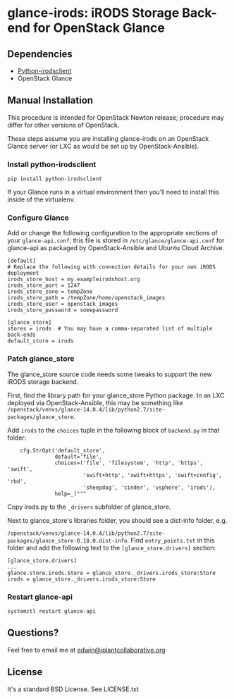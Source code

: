 # glance-irods: iRODS Storage Back-end for OpenStack Glance

## Dependencies
* [Python-irodsclient](https://pypi.python.org/pypi/python-irodsclient)
* OpenStack Glance

## Manual Installation

This procedure is intended for OpenStack Newton release; procedure may differ for other versions of OpenStack.

These steps assume you are installing glance-irods on an OpenStack Glance server (or LXC as would be set up by OpenStack-Ansible).

### Install python-irodsclient

```
pip install python-irodsclient
```

If your Glance runs in a virtual environment then you'll need to install this inside of the virtualenv.

### Configure Glance

Add or change the following configuration to the appropriate sections of your `glance-api.conf`; this file is stored in `/etc/glance/glance-api.conf` for glance-api as packaged by OpenStack-Ansible and Ubuntu Cloud Archive.

```
[default]
# Replace the following with connection details for your own iRODS deployment
irods_store_host = my.exampleirodshost.org
irods_store_port = 1247
irods_store_zone = tempZone
irods_store_path = /tempZone/home/openstack_images
irods_store_user = openstack_images
irods_store_password = somepassword

[glance_store]
stores = irods  # You may have a comma-separated list of multiple back-ends
default_store = irods
```

### Patch glance_store

The glance_store source code needs some tweaks to support the new iRODS storage backend.

First, find the library path for your glance_store Python package. In an LXC deployed via OpenStack-Ansible, this may be something like `/openstack/venvs/glance-14.0.4/lib/python2.7/site-packages/glance_store`.

Add `irods` to the `choices` tuple in the following block of `backend.py` in that folder:

```
    cfg.StrOpt('default_store',                                            
               default='file',                                             
               choices=('file', 'filesystem', 'http', 'https', 'swift',    
                        'swift+http', 'swift+https', 'swift+config', 'rbd',
                        'sheepdog', 'cinder', 'vsphere', 'irods'),         
               help=_("""                                                  
```


Copy irods.py to the `_drivers` subfolder of glance_store.

Next to glance_store's libraries folder, you should see a dist-info folder, e.g.

`/openstack/venvs/glance-14.0.4/lib/python2.7/site-packages/glance_store-0.18.0.dist-info`. Find `entry_points.txt` in this folder and add the following text to the `[glance_store.drivers]` section:

```
[glance_store.drivers]
...
glance.store.irods.Store = glance_store._drivers.irods_store:Store
irods = glance_store._drivers.irods_store:Store
```

### Restart glance-api

`systemctl restart glance-api`


## Questions?

Feel free to email me at edwin@iplantcollaborative.org

## License

It's a standard BSD License. See LICENSE.txt
